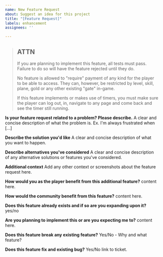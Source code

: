 ```yaml
---
name: New Feature Request
about: Suggest an idea for this project
title: "[Feature Request]"
labels: enhancement
assignees: ''

---
```


> ## ATTN
>
> If you are planning to implement this feature, all tests must pass. Failure to do so will have the feature rejected until they do.
>
> No feature is allowed to "require" payment of any kind for the player to be able to access. They can, however, be restricted by level, skill, plane, gold or any other existing "gate" in-game.
>
> If this feature implements or makes use of timers, you must make sure the player can log out, in, navigate to any page and come back and see the timer still running.

**Is your feature request related to a problem? Please describe.**
A clear and concise description of what the problem is. Ex. I'm always frustrated when [...]

**Describe the solution you'd like**
A clear and concise description of what you want to happen.

**Describe alternatives you've considered**
A clear and concise description of any alternative solutions or features you've considered.

**Additional context**
Add any other context or screenshots about the feature request here.

**How would you as the player benefit from this additional feature?**
content here.

**How would the community benefit from this feature?**
content here.

**Does this feature already exists and if so are you expanding upon it?**
yes/no

**Are you planning to implement this or are you expecting me to?**
content here.

**Does this feature break any existing feature?**
Yes/No - Why and what feature?

**Does this feature fix and existing bug?**
Yes/No link to ticket.
